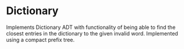 # Dictionary
Implements Dictionary ADT with functionality of being able to find the closest entries in the dictionary to the given invalid word. 
Implemented using a compact prefix tree. 
